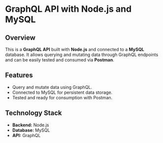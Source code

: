 # GraphQL API with Node.js and MySQL

## Overview
This is a **GraphQL API** built with **Node.js** and connected to a **MySQL** database. It allows querying and mutating data through GraphQL endpoints and can be easily tested and consumed via **Postman**.

## Features
- Query and mutate data using GraphQL.
- Connected to MySQL for persistent data storage.
- Tested and ready for consumption with Postman.

## Technology Stack
- **Backend:** Node.js
- **Database:** MySQL
- **API:** GraphQL
